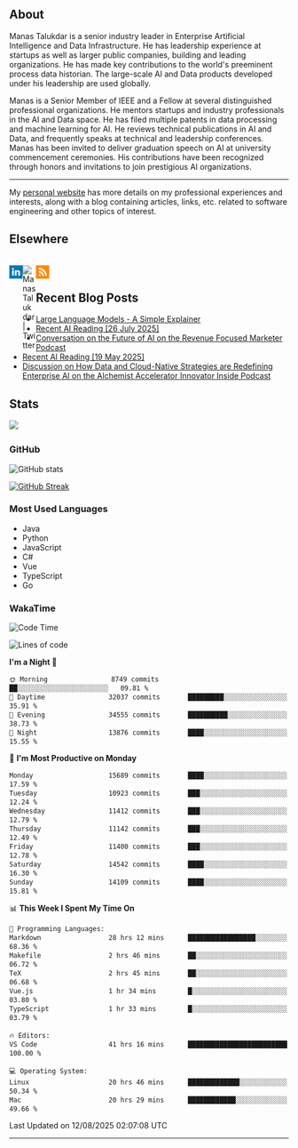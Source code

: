 ## About

Manas Talukdar is a senior industry leader in Enterprise Artificial Intelligence and Data Infrastructure. He has leadership experience at startups as well as larger public companies, building and leading organizations. He has made key contributions to the world's preeminent process data historian. The large-scale AI and Data products developed under his leadership are used globally.

Manas is a Senior Member of IEEE and a Fellow at several distinguished professional organizations. He mentors startups and industry professionals in the AI and Data space. He has filed multiple patents in data processing and machine learning for AI. He reviews technical publications in AI and Data, and frequently speaks at technical and leadership conferences. Manas has been invited to deliver graduation speech on AI at university commencement ceremonies. His contributions have been recognized through honors and invitations to join prestigious AI organizations.

---

My [personal website](https://manastalukdar.github.io/) has more details on my professional experiences and interests, along with a blog containing articles, links, etc. related to software engineering and other topics of interest.

## Elsewhere

</br>

<a href="https://www.linkedin.com/in/manastalukdar" target="_blank">
  <img align="left" alt="Manas Talukdar | Linkedin" width="24px" src="https://raw.githubusercontent.com/edent/SuperTinyIcons/master/images/svg/linkedin.svg" />
</a>
<a href="https://www.twitter.com/manastalukdar" target="_blank">
  <img align="left" alt="Manas Talukdar | Twitter" width="24px" src="https://github.com/TheDudeThatCode/TheDudeThatCode/blob/master/Assets/Twitter.svg" />
</a>
<a href="https://manastalukdar.github.io/" target="_blank">
  <img align="left" alt="Manas Talukdar | Website" width="24px" src="https://github.com/edent/SuperTinyIcons/blob/master/images/svg/rss.svg" />
</a>

</br>

## Recent Blog Posts

<!-- BLOG:START -->
- [Large Language Models - A Simple Explainer](https://manastalukdar.github.io/blog/2025/08/08/large-language-models-simple-explainer/)
- [Recent AI Reading [26 July 2025]](https://manastalukdar.github.io/blog/2025/07/26/recent-ai-reading-26-july-2025/)
- [Conversation on the Future of AI on the Revenue Focused Marketer Podcast](https://manastalukdar.github.io/blog/2025/07/22/conversation-future-of-ai-revenue-focused-marketer-podcast/)
- [Recent AI Reading [19 May 2025]](https://manastalukdar.github.io/blog/2025/05/19/recent-ai-reading-19-may-2025/)
- [Discussion on How Data and Cloud-Native Strategies are Redefining Enterprise AI on the Alchemist Accelerator Innovator Inside Podcast](https://manastalukdar.github.io/blog/2025/03/18/discussion-data-enterprise-ai-alchemist-accelerator-innovators-inside-podcast/)
<!-- BLOG:END -->

## Stats

![](https://komarev.com/ghpvc/?username=manastalukdar)

### GitHub

![GitHub stats](https://github-readme-stats.vercel.app/api?username=manastalukdar&show_icons=true&hide_border=true&hide_rank=true&hide_title=true&icon_color=79ff97&text_color=cecac3&bg_color=4d4b4b)

[![GitHub Streak](https://streak-stats.demolab.com?user=manastalukdar&hide_border=true&border_radius=4&date_format=M%20j%5B%2C%20Y%5D&background=4D4B4B)](https://git.io/streak-stats)

### Most Used Languages

- Java
- Python
- JavaScript
- C#
- Vue
- TypeScript
- Go

<!--
![Top Langs](https://github-readme-stats.vercel.app/api/top-langs/?username=manastalukdar&layout=compact&hide_border=true&hide_title=true&icon_color=79ff97&text_color=cecac3&bg_color=4d4b4b)
-->

### WakaTime

<!--START_SECTION:waka-->
![Code Time](http://img.shields.io/badge/Code%20Time-5%2C872%20hrs%203%20mins-blue)

![Lines of code](https://img.shields.io/badge/From%20Hello%20World%20I%27ve%20Written-28.0%20million%20lines%20of%20code-blue)

**I'm a Night 🦉** 

```text
🌞 Morning                8749 commits        ██░░░░░░░░░░░░░░░░░░░░░░░   09.81 % 
🌆 Daytime                32037 commits       █████████░░░░░░░░░░░░░░░░   35.91 % 
🌃 Evening                34555 commits       ██████████░░░░░░░░░░░░░░░   38.73 % 
🌙 Night                  13876 commits       ████░░░░░░░░░░░░░░░░░░░░░   15.55 % 
```
📅 **I'm Most Productive on Monday** 

```text
Monday                   15689 commits       ████░░░░░░░░░░░░░░░░░░░░░   17.59 % 
Tuesday                  10923 commits       ███░░░░░░░░░░░░░░░░░░░░░░   12.24 % 
Wednesday                11412 commits       ███░░░░░░░░░░░░░░░░░░░░░░   12.79 % 
Thursday                 11142 commits       ███░░░░░░░░░░░░░░░░░░░░░░   12.49 % 
Friday                   11400 commits       ███░░░░░░░░░░░░░░░░░░░░░░   12.78 % 
Saturday                 14542 commits       ████░░░░░░░░░░░░░░░░░░░░░   16.30 % 
Sunday                   14109 commits       ████░░░░░░░░░░░░░░░░░░░░░   15.81 % 
```


📊 **This Week I Spent My Time On** 

```text
💬 Programming Languages: 
Markdown                 28 hrs 12 mins      █████████████████░░░░░░░░   68.36 % 
Makefile                 2 hrs 46 mins       ██░░░░░░░░░░░░░░░░░░░░░░░   06.72 % 
TeX                      2 hrs 45 mins       ██░░░░░░░░░░░░░░░░░░░░░░░   06.68 % 
Vue.js                   1 hr 34 mins        █░░░░░░░░░░░░░░░░░░░░░░░░   03.80 % 
TypeScript               1 hr 33 mins        █░░░░░░░░░░░░░░░░░░░░░░░░   03.79 % 

🔥 Editors: 
VS Code                  41 hrs 16 mins      █████████████████████████   100.00 % 

💻 Operating System: 
Linux                    20 hrs 46 mins      █████████████░░░░░░░░░░░░   50.34 % 
Mac                      20 hrs 29 mins      ████████████░░░░░░░░░░░░░   49.66 % 
```


 Last Updated on 12/08/2025 02:07:08 UTC
<!--END_SECTION:waka-->

---

<!--

**manastalukdar/manastalukdar** is a ✨ _special_ ✨ repository because its `README.md` (this file) appears on your GitHub profile.

Here are some ideas to get you started:

- 🔭 I’m currently working on ...
- 🌱 I’m currently learning ...
- 👯 I’m looking to collaborate on ...
- 🤔 I’m looking for help with ...
- 💬 Ask me about ...
- 📫 How to reach me: ...
- 😄 Pronouns: ...
- ⚡ Fun fact: ...
-->
